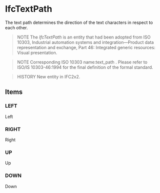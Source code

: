 # IfcTextPath

The text path determines the direction of the text characters in respect to each other.
<!-- end of short definition -->

> NOTE The _IfcTextPath_ is an entity that had been adopted from ISO 10303, Industrial automation systems and integration—Product data representation and exchange, Part 46: Integrated generic resources: Visual presentation.

> NOTE Corresponding ISO 10303 name:text_path . Please refer to ISO/IS 10303-46:1994 for the final definition of the formal standard.

> HISTORY New entity in IFC2x2.

## Items

### LEFT
Left

### RIGHT
Right

### UP
Up

### DOWN
Down
